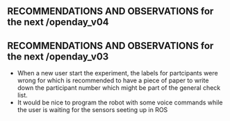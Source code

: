 



## RECOMMENDATIONS AND OBSERVATIONS for the next /openday_v04


## RECOMMENDATIONS AND OBSERVATIONS for the next /openday_v03

* When a new user start the experiment, the labels for partcipants were wrong for
which is recommended to have a piece of paper to write down the participant number
which might be part of the general check list.
* It would be nice to program the robot with some voice commands while the user
is waiting for the sensors seeting up in ROS



